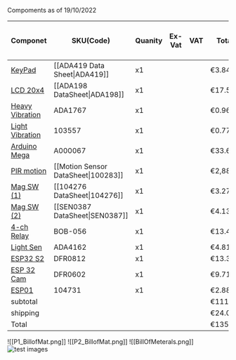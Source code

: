 Compoments as of 19/10/2022

| Componet | SKU(Code) | Quanity | Ex-Vat | VAT | Total | Testing | Used in V(final) Y/N |
|----------|-----------|---------|--------|-----|-------|---------|----------|
| [KeyPad](https://thepihut.com/products/membrane-3x4-matrix-keypad-extras) | [[ADA419 Data Sheet\|ADA419]] | x1|  | | €3.84 |  
| [LCD 20x4](https://thepihut.com/products/standard-lcd-20x4-extras) | [[ADA198 DataSheet\|ADA198]] | x1 | | |€17.59 | 
| [Heavy Vibration](https://thepihut.com/products/slow-vibration-sensor-switch-hard-to-trigger) | ADA1767 | x1 | | | €0.96| comparison
| [Light Vibration](https://thepihut.com/products/slow-vibration-sensor-switch-hard-to-trigger) | 103557 | x1 | | | €0.77 |comparison
| [Arduino Mega](https://thepihut.com/products/arduino-mega-2560-rev3) | A000067 | x1 | | | €33.64 |
| [PIR motion](https://thepihut.com/products/pir-motion-sensor-module) | [[Motion Sensor DataSheet\|100283]] | x1 | | | €2,88 |
| [Mag SW (1)](https://thepihut.com/products/magnetic-contact-switch-door-sensor) | [[104276 DataSheet\|104276]] | x1 | | |€3.27| [[Mag Comparison\|comparison]]
| [Mag SW (2)](https://thepihut.com/products/magnetic-switch) | [[SEN0387 DataSheet\|SEN0387]] | x1 | | | €4.13|[[Mag Comparison\|comparison]]
| [4-ch Relay](https://thepihut.com/products/4-channel-relay-breakout-5v) | BOB-056| x1 | | | €13.46|
| [Light Sen](https://thepihut.com/products/adafruit-veml7700-lux-sensor-i2c-light-sensor-ada4162) | ADA4162 | x1 | | | €4.81 |
| [ESP32 S2](https://thepihut.com/products/esp32-s2-saola-1m-development-board) |  DFR0812 | x1 | | | €13.36| Development
| [ESP 32 Cam](https://thepihut.com/products/esp32-cam-development-board) | DFR0602 | x1 | | | €9.71| Testing
| [ESP01](https://thepihut.com/products/esp-01-wifi-serial-transceiver-module-esp8266) | 104731 | x1 | | | €2.88 | Testing
|subtotal|||||€111.30
| shipping| | | | | €24.00
|Total| | | | | €135.30



![[P1_BillofMat.png]]
![[P2_BillofMat.png]]
![[BillOfMeterals.png]]
![test images]( Fuscior.github.io/Images/BOT_p2.PNG )

